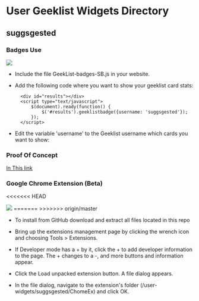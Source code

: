 # User Geeklist Widgets Directory

## suggsgested

### Badges Use

  <img src="http://a.yfrog.com/img644/2878/aeqp.png" />

- Include the file GeekList-badges-SB.js in your website.

- Add the following code where you want to show your geeklist card stats:

        <div id="results"></div>
		<script type="text/javascript">
			$(document).ready(function() {
				$('#results').geeklistbadge({username: 'suggsgested'});
			});
		</script>

- Edit the variable 'username' to the Geeklist username which cards you want to show:		
		
### Proof Of Concept

[In This link](http://jsfiddle.net/suggsgested/2cQHf/)


### Google Chrome Extension (Beta)
<<<<<<< HEAD

  <img src="http://a.yfrog.com/img644/2878/aeqp.png" />
=======
>>>>>>> origin/master

- To install from GitHub download and extract all files located in this repo

- Bring up the extensions management page by clicking the wrench icon and choosing Tools > Extensions.

- If Developer mode has a + by it, click the + to add developer information to the page. The + changes to a -, and more buttons and information appear.

- Click the Load unpacked extension button. A file dialog appears.

- In the file dialog, navigate to the extension's folder (/user-widgets/suggsgested/ChomeEx) and click OK.

